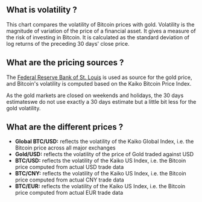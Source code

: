 ## What is volatility ?

This chart compares the volatility of Bitcoin prices with gold. Volatility is the magnitude of variation of the price of a financial asset. It gives a measure of the risk of investing in Bitcoin.
It is calculated as the standard deviation of log returns of the preceding 30 days' close price.

## What are the pricing sources ?

The [Federal Reserve Bank of St. Louis](https://research.stlouisfed.org/fred2/) is used as source for the gold price, and Bitcoin's volatility is computed based on the Kaiko Bitcoin Price Index.

As the gold markets are closed on weekends and holidays, the 30 days estimateswe do not use exactly a 30 days estimate but a little bit less for the gold volatility.

## What are the different prices ?

- **Global BTC/USD:** reflects the volatility of the Kaiko Global Index, i.e. the Bitcoin price across all major exchanges
- **Gold/USD:** reflects the volatility of the price of Gold traded against USD
- **BTC/USD:** reflects the volatility of the Kaiko US Index, i.e. the Bitcoin price computed from actual USD trade data
- **BTC/CNY:** reflects the volatility of the Kaiko US Index, i.e. the Bitcoin price computed from actual CNY trade data
- **BTC/EUR:** reflects the volatility of the Kaiko US Index, i.e. the Bitcoin price computed from actual EUR trade data
